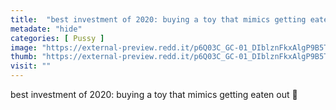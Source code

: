 ```yaml
---
title:  "best investment of 2020: buying a toy that mimics getting eaten out 💖"
metadate: "hide"
categories: [ Pussy ]
image: "https://external-preview.redd.it/p6Q03C_GC-01_DIblznFkxAlgP9B5TszHqusLn4uAks.jpg?auto=webp&s=c3e24eb431b3266cd12e16f38da54052e01031cf"
thumb: "https://external-preview.redd.it/p6Q03C_GC-01_DIblznFkxAlgP9B5TszHqusLn4uAks.jpg?width=320&crop=smart&auto=webp&s=3dfae90d2ee7e1d4fc08ca64cbd654243126db58"
visit: ""
---
```

best investment of 2020: buying a toy that mimics getting eaten out 💖
